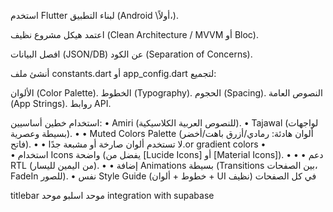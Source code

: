 استخدم Flutter لبناء التطبيق (Android \أولاً،).

اعتمد هيكل مشروع نظيف (Clean Architecture / MVVM أو Bloc).

افصل البيانات (JSON/DB) عن الكود (Separation of Concerns).

أنشئ ملف constants.dart أو app_config.dart لتجميع:

الألوان (Color Palette).
الخطوط (Typography).
الحجوم (Spacing).
النصوص العامة (App Strings).
روابط API.

استخدام خطين أساسيين:
•	Amiri (للنصوص العربية الكلاسيكية).
•	Tajawal (لواجهات بسيطة وعصرية).
•	•  Muted Colors Palette (ألوان هادئة: رمادي/أزرق باهت/أخضر فاتح).
•	•  لا تستخدم ألوان صارخة أو مشبعة جدًا.or gradient colors
•  
•	استخدام Icons واضحة (يفضل من [Lucide Icons] أو [Material Icons]).
•	•  •  دعم RTL (من اليمين لليسار).
•	•  إضافة Animations بسيطة (Transitions بين الصفحات، FadeIn للصور).
•	نفس Style Guide (خطوط + ألوان + UI نظيف) في كل الصفحات 

titlebar موحد 
اسلبو موحد 
integration with supabase 
